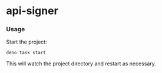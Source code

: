 # api-signer

### Usage

Start the project:

```
deno task start
```

This will watch the project directory and restart as necessary.
